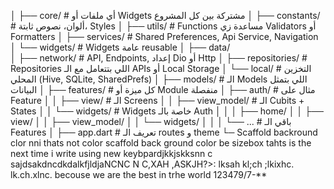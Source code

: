 │
├── core/                    # أي ملفات أو Widgets مشتركة بين كل المشروع
│   ├── constants/           # ألوان، نصوص ثابتة، Styles
│   ├── utils/               # Functions مساعدة زي Validators أو Formatters
│   ├── services/            # Shared Preferences, Api Service, Navigation
│   └── widgets/             # Widgets عامة reusable
│
├── data/                    
│   ├── network/             # API, Endpoints, إعداد Dio أو Http
│   ├── repositories/        # Repositories اللي بتتعامل مع الـ APIs أو Local Storage
│   └── local/               # التخزين المحلي (Hive, SQLite, SharedPrefs)
│
├── models/                  # الـ Models اللي بتمثل البيانات
│
├── features/                # كل ميزة أو Module منفصلة
│   ├── auth/                # مثال على Feature
│   │   ├── view/            # الـ Screens
│   │   ├── view_model/      # الـ Cubits + States
│   │   └── widgets/         # Widgets خاصة بالـ Auth
│   │
│   ├── home/
│   │   ├── view/
│   │   ├── view_model/
│   │   └── widgets/
│   │
│   └── ...                  # باقي الـ Features
│
├── app.dart                 # تعريف الـ routes و theme
└─ Scaffold backround clor nni thats not color
scaffold back ground color be sizebox 
tahts is the next time i write using new keybpardjkkjskksnn c sajdsakdncdkdalkfjldjaNCNC N C,XAH ,ASKJH?>: lksah kl;ch ;lkixhc. lk.ch.xlnc.  becouse we are the best in trhe world 123479/7-**